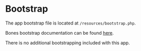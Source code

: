# Bootstrap

The app bootstrap file is located at `/resources/bootstrap.php`.

Bones bootstrap documentation can be found [here](https://github.com/bayfrontmedia/bones/blob/master/docs/usage/bootstrap.md).

There is no additional bootstrapping included with this app.